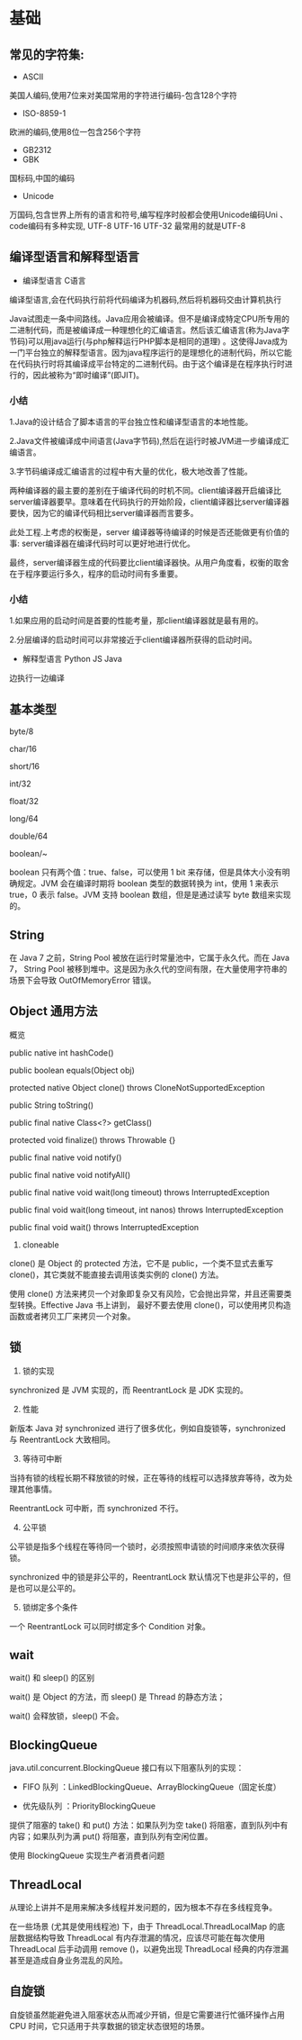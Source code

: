 # 基础

##  常见的字符集:

* ASCII

美国人编码,使用7位来对美国常用的字符进行编码-包含128个字符

* ISO-8859-1

欧洲的编码,使用8位一包含256个字符

* GB2312
* GBK

国标码,中国的编码
      
* Unicode

万国码,包含世界上所有的语言和符号,编写程序时般都会使用Unicode编码Uni 、code编码有多种实现, UTF-8 UTF-16 UTF-32 最常用的就是UTF-8

## 编译型语言和解释型语言

* 编译型语言  C语言

编译型语言,会在代码执行前将代码编译为机器码,然后将机器码交由计算机执行

Java试图走一条中间路线。Java应用会被编译。但不是编译成特定CPU所专用的二进制代码，而是被编译成一种理想化的汇编语言。然后该汇编语言(称为Java字节码)可以用java运行(与php解释运行PHP脚本是相同的道理)
。这使得Java成为一门平台独立的解释型语言。因为java程序运行的是理想化的进制代码，所以它能在代码执行时将其编译成平台特定的二进制代码。由于这个编译是在程序执行时进行的，因此被称为“即时编译”(即JIT)。

### 小结

1.Java的设计结合了脚本语言的平台独立性和编译型语言的本地性能。

2.Java文件被编译成中间语言(Java字节码),然后在运行时被JVM进一步编译成汇编语言。

3.字节码编译成汇编语言的过程中有大量的优化，极大地改善了性能。


两种编译器的最主要的差别在于编译代码的时机不同。client编译器开启编译比server编译器要早。意味着在代码执行的开始阶段，client编译器比server编译器要快，因为它的编译代码相比server编译器而言要多。

此处工程.上考虑的权衡是，server 编译器等待编译的时候是否还能做更有价值的事: server编译器在编译代码时可以更好地进行优化。

最终，server编译器生成的代码要比client编译器快。从用户角度看，权衡的取舍在于程序要运行多久，程序的启动时间有多重要。

### 小结

1.如果应用的启动时间是首要的性能考量，那client编译器就是最有用的。

2.分层编译的启动时间可以非常接近于client编译器所获得的启动时间。


*  解释型语言 Python JS Java

边执行一边编译


## 基本类型

byte/8

char/16

short/16

int/32

float/32

long/64

double/64

boolean/~

boolean 只有两个值：true、false，可以使用 1 bit 来存储，但是具体大小没有明确规定。JVM 会在编译时期将 boolean 类型的数据转换为 int，使用 1 来表示 true，0 表示 false。JVM 支持 boolean 数组，但是是通过读写 byte 数组来实现的。


## String

在 Java 7 之前，String Pool 被放在运行时常量池中，它属于永久代。而在 Java 7，
String Pool 被移到堆中。这是因为永久代的空间有限，在大量使用字符串的场景下会导致 OutOfMemoryError 错误。

## Object 通用方法

概览

public native int hashCode()

public boolean equals(Object obj)

protected native Object clone() throws CloneNotSupportedException

public String toString()

public final native Class<?> getClass()

protected void finalize() throws Throwable {}

public final native void notify()

public final native void notifyAll()

public final native void wait(long timeout) throws InterruptedException

public final void wait(long timeout, int nanos) throws InterruptedException

public final void wait() throws InterruptedException

1. cloneable

clone() 是 Object 的 protected 方法，它不是 public，一个类不显式去重写 clone()，其它类就不能直接去调用该类实例的 clone() 方法。

使用 clone() 方法来拷贝一个对象即复杂又有风险，它会抛出异常，并且还需要类型转换。Effective Java 书上讲到，
最好不要去使用 clone()，可以使用拷贝构造函数或者拷贝工厂来拷贝一个对象。

## 锁

1. 锁的实现

synchronized 是 JVM 实现的，而 ReentrantLock 是 JDK 实现的。

2. 性能

新版本 Java 对 synchronized 进行了很多优化，例如自旋锁等，synchronized 与 ReentrantLock 大致相同。

3. 等待可中断

当持有锁的线程长期不释放锁的时候，正在等待的线程可以选择放弃等待，改为处理其他事情。

ReentrantLock 可中断，而 synchronized 不行。

4. 公平锁

公平锁是指多个线程在等待同一个锁时，必须按照申请锁的时间顺序来依次获得锁。

synchronized 中的锁是非公平的，ReentrantLock 默认情况下也是非公平的，但是也可以是公平的。

5. 锁绑定多个条件

一个 ReentrantLock 可以同时绑定多个 Condition 对象。

## wait

wait() 和 sleep() 的区别

wait() 是 Object 的方法，而 sleep() 是 Thread 的静态方法；

wait() 会释放锁，sleep() 不会。

## BlockingQueue

java.util.concurrent.BlockingQueue 接口有以下阻塞队列的实现：

* FIFO 队列 ：LinkedBlockingQueue、ArrayBlockingQueue（固定长度）

* 优先级队列 ：PriorityBlockingQueue

提供了阻塞的 take() 和 put() 方法：如果队列为空 take() 将阻塞，直到队列中有内容；如果队列为满 put() 将阻塞，直到队列有空闲位置。

使用 BlockingQueue 实现生产者消费者问题

## ThreadLocal 

从理论上讲并不是用来解决多线程并发问题的，因为根本不存在多线程竞争。
   

 在一些场景 (尤其是使用线程池) 下，由于 ThreadLocal.ThreadLocalMap 的底层数据结构导致 ThreadLocal 有内存泄漏的情况，应该尽可能在每次使用 ThreadLocal 后手动调用 remove
 ()，以避免出现 ThreadLocal 经典的内存泄漏甚至是造成自身业务混乱的风险。
 
## 自旋锁

自旋锁虽然能避免进入阻塞状态从而减少开销，但是它需要进行忙循环操作占用 CPU 时间，它只适用于共享数据的锁定状态很短的场景。

